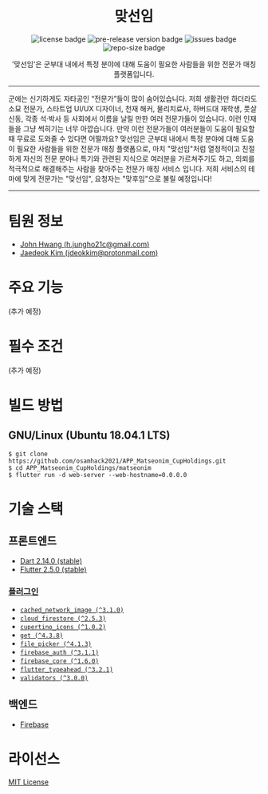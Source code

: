 <div align="center">

# 맞선임

![license badge](https://img.shields.io/github/license/osamhack2021/APP_Matseonim_CupHoldings)
![pre-release version badge](https://img.shields.io/github/v/release/osamhack2021/APP_Matseonim_CupHoldings?include_prereleases)
![issues badge](https://img.shields.io/github/issues/osamhack2021/APP_Matseonim_CupHoldings)
![repo-size badge](https://img.shields.io/github/repo-size/osamhack2021/APP_Matseonim_CupHoldings)
  
'맞선임'은 군부대 내에서 특정 분야에 대해 도움이 필요한 사람들을 위한 전문가 매칭 플랫폼입니다.

</div>

-----

군에는 신기하게도 자타공인 “전문가”들이 많이 숨어있습니다. 저희 생활관만 하더라도 소묘 전문가, 스타트업 UI/UX 디자이너, 천재 해커, 물리치료사, 하버드대 재학생, 풋살 신동, 각종 석·박사 등 사회에서 이름을 날릴 만한 여러 전문가들이 있습니다. 이런 인재들을 그냥 썩히기는 너무 아깝습니다. 만약 이런 전문가들이 여러분들이 도움이 필요할 때 무료로 도와줄 수 있다면 어떨까요? 맞선임은 군부대 내에서 특정 분야에 대해 도움이 필요한 사람들을 위한 전문가 매칭 플랫폼으로, 마치 "맞선임"처럼 열정적이고 친절하게 자신의 전문 분야나 특기와 관련된 지식으로 여러분을 가르쳐주기도 하고, 의뢰를 적극적으로 해결해주는 사람을 찾아주는 전문가 매칭 서비스 입니다. 저희 서비스의 테마에 맞게 전문가는 "맞선임", 요청자는 "맞후임"으로 불릴 예정입니다!

-----

# 팀원 정보

- [John Hwang (h.jungho21c@gmail.com)](https://github.com/jhhwang21c)
- [Jaedeok Kim (jdeokkim@protonmail.com)](https://github.com/jdeokkim)

# 주요 기능

(추가 예정)

# 필수 조건

(추가 예정)

# 빌드 방법

## GNU/Linux (Ubuntu 18.04.1 LTS)

```console
$ git clone https://github.com/osamhack2021/APP_Matseonim_CupHoldings.git
$ cd APP_Matseonim_CupHoldings/matseonim
$ flutter run -d web-server --web-hostname=0.0.0.0
```

# 기술 스택

## 프론트엔드

- [Dart 2.14.0 (stable)](https://github.com/dart-lang/sdk/commit/4c8a4f0d7ad055fa7dea5e80862cd2074f4454d3)
- [Flutter 2.5.0 (stable)](https://github.com/flutter/flutter/commit/4cc385b4b84ac2f816d939a49ea1f328c4e0b48e)

### [플러그인](https://github.com/osamhack2021/APP_Matseonim_CupHoldings/blob/main/matseonim/pubspec.yaml)

- [`cached_network_image (^3.1.0)`](https://pub.dev/packages/cached_network_image)
- [`cloud_firestore (^2.5.3)`](https://pub.dev/packages/cloud_firestore)
- [`cupertino_icons (^1.0.2)`](https://pub.dev/packages/cupertino_icons)
- [`get (^4.3.8)`](https://pub.dev/packages/get)
- [`file_picker (^4.1.3)`](https://pub.dev/packages/file_picker)
- [`firebase_auth (^3.1.1)`](https://pub.dev/packages/firebase_auth)
- [`firebase_core (^1.6.0)`](https://pub.dev/packages/firebase_core)
- [`flutter_typeahead (^3.2.1)`](https://pub.dev/packages/flutter_typeahead)
- [`validators (^3.0.0)`](https://pub.dev/packages/validators)

## 백엔드

- [Firebase](https://firebase.google.com/?hl=en)

# 라이선스

[MIT License](https://github.com/osamhack2021/APP_Matseonim_CupHoldings/blob/main/LICENSE)
